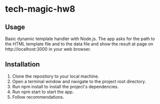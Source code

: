 # tech-magic-hw8

## Usage
Basic dynamic template handler with Node.js. The app asks for the path to the HTML template file and to the data file and show the result at page on http://localhost:3000 in your web browser.

## Installation
1. Clone the repository to your local machine.
2. Open a terminal window and navigate to the project root directory.
3. Run npm install to install the project's dependencies.
4. Run npm start to start the app.
5. Follow recommendations.
